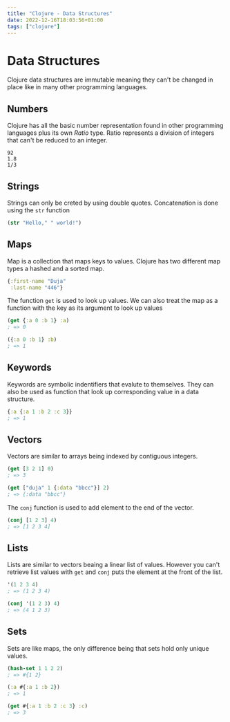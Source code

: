 ```yaml
---
title: "Clojure - Data Structures"
date: 2022-12-16T18:03:56+01:00
tags: ["clojure"]
---
```


# Data Structures

Clojure data structures are immutable meaning they can't be changed in place
like in many other programming languages.

## Numbers

Clojure has all the basic number representation found in other programming 
languages plus its own *Ratio* type. Ratio represents a division of integers
that can't be reduced to an integer.
```
92
1.8
1/3
```

## Strings

Strings can only be creted by using double quotes. Concatenation is done
using the `str` function
```clojure
(str "Hello," " world!")
```

## Maps

Map is a collection that maps keys to values. Clojure has two different map types
a hashed and a sorted map.
```clojure
{:first-name "Duja"
 :last-name "446"}
```

The function `get` is used to look up values. We can also treat the map as a function
with the key as its argument to look up values
```clojure
(get {:a 0 :b 1} :a)
; => 0

({:a 0 :b 1} :b)
; => 1
```

## Keywords

Keywords are symbolic indentifiers that evalute to themselves. They can also be used
as function that look up corresponding value in a data structure.
```clojure
{:a {:a 1 :b 2 :c 3}}
; => 1
```

## Vectors

Vectors are similar to arrays being indexed by contiguous integers.
```clojure
(get [3 2 1] 0)
; => 3

(get ["duja" 1 {:data "bbcc"}] 2)
; => {:data "bbcc"}
```

The `conj` function is used to add element to the end of the vector.
```clojure
(conj [1 2 3] 4)
; => [1 2 3 4]
```

## Lists

Lists are similar to vectors beaing a linear list of values. However you can't 
retrieve list values with `get` and `conj` puts the element at the front of the list.
```clojure
'(1 2 3 4)
; => (1 2 3 4)

(conj '(1 2 3) 4)
; => (4 1 2 3)
```

## Sets

Sets are like maps, the only difference being that sets hold only unique values.
```clojure
(hash-set 1 1 2 2)
; => #{1 2}

(:a #{:a 1 :b 2})
; => 1

(get #{:a 1 :b 2 :c 3} :c)
; => 3
```

